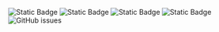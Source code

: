 ![Static Badge](https://img.shields.io/badge/blacklists-60-000000) ![Static Badge](https://img.shields.io/badge/blacklisted-2893377-cc0000) ![Static Badge](https://img.shields.io/badge/whitelisted-2243-00CC00) ![Static Badge](https://img.shields.io/badge/streaming_blacklist-28107-000000) ![GitHub issues](https://img.shields.io/github/issues/fabriziosalmi/blacklists)
